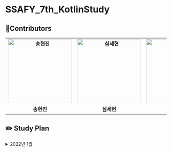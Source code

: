# SSAFY_7th_KotlinStudy
## 🌈Contributors 
<table align="center" style="font-weight : bold">
    <tr>
        <td align="center">
            <a href="https://github.com/ssonghj">                 
                <img alt="송현진" src="https://avatars.githubusercontent.com/ssonghj" width="200" />            
            </a>
        </td>
        <td align="center">
            <a href="https://github.com/Nonspecialist1">                 
                <img alt="심세현" src="https://avatars.githubusercontent.com/Nonspecialist1" width="200" />            
            </a>
        </td>
        <td align="center">
            <a href="https://github.com/Gideok">                 
                <img alt="이기덕" src="https://avatars.githubusercontent.com/Gideok" width="200" />            
            </a>
        </td>
        <td align="center">
            <a href="https://github.com/jdsaeyqo">                 
                <img alt="이상욱" src="https://avatars.githubusercontent.com/jdsaeyqo" width="200" />            
            </a>
        </td>
        <td align="center">
            <a href="https://github.com/amane-IT">                 
                <img alt="최주은" src="https://avatars.githubusercontent.com/amane-IT" width="200" />            
            </a>
        </td>
    </tr>
    <tr>
        <td align="center">송현진</td>
        <td align="center">심세현</td>
        <td align="center">이기덕</td>
        <td align="center">이상욱</td>
        <td align="center">이주은</td>
    </tr>
</table>

## ✏️ Study Plan 
<details>
    <summary> 2022년 1월 </summary>
    <div markdown="1">
        <br>
        5주차(2022-01-26 ~ 2022-02-02) : 백준 기본문제 1 ~ 19번 중에 각 번호마다 최소 2문제 이상 풀기
    </div>
</details>


